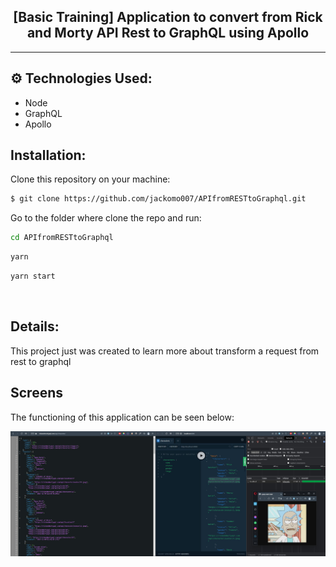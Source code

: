 <h2 align="center">[Basic Training] Application to convert from Rick and Morty API Rest to GraphQL using Apollo</h2>

<hr/>

## ⚙️ Technologies Used:
- Node
- GraphQL
- Apollo

## Installation:

Clone this repository on your machine:

```bash
$ git clone https://github.com/jackomo007/APIfromRESTtoGraphql.git
```

Go to the folder where clone the repo and run:

```bash
cd APIfromRESTtoGraphql
```

```bash
yarn
```

```bash
yarn start
```

<br/>

## Details:

This project just was created to learn more about transform a request from rest to graphql
<br/>

## Screens

The functioning of this application can be seen below:

<img alt="home"
    src="https://github.com/jackomo007/APIfromRESTtoGraphql/blob/master/src/assets/preview.jpg" width="900px"/>
